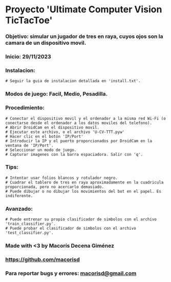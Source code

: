 # Proyecto 'Ultimate Computer Vision TicTacToe'
### Objetivo: simular un jugador de tres en raya, cuyos ojos son la camara de un dispositivo movil.
### Inicio: 29/11/2023

### Instalacion:
    # Seguir la guia de instalacion detallada en 'install.txt'.    

### Modos de juego: Facil, Medio, Pesadilla.

### Procedimiento:
    # Conectar el dispositivo movil y el ordenador a la misma red Wi-Fi (o conectarse desde el ordenador a los datos moviles del telefono).
    # Abrir DroidCam en el dispositivo movil.
    # Ejecutar este archivo, o el archivo 'U-CV-TTT.pyw'
    # Hacer clic en el botón 'IP/Port'
    # Introducir la IP y el puerto proporcionados por DroidCam en la ventana de 'IP/Port'.
    # Seleccionar un modo de juego.
    # Capturar imagenes con la barra espaciadora. Salir con 'q'.

### Tips:
    # Intentar usar folios blancos y rotulador negro.
    # Cuadrar el tablero de tres en raya aproximadamente en la cuadricula proporcionada, pero no acercarlo demasiado.
    # Puede dibujar o no dibujar los movimientos del bot en el papel. Es indiferente.

### Avanzado:
    # Puede entrenar su propio clasificador de simbolos con el archivo 'train_classifier.py'.
    # Puede probar el clasificador de simbolos con el archivo 'test_classifier.py'.

### Made with <3 by Macorís Decena Giménez
### https://github.com/macorisd

### Para reportar bugs y errores: macorisd@gmail.com
